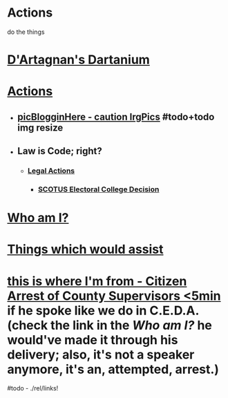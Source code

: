 # Actions
do the things

# [D'Artagnan's Dartanium](https://OpenCollective.com/Dartanium)

# [Actions](actions/README.md)
- ## [picBlogginHere - caution lrgPics](actions/pages/postBlogPicsMyb.md) #todo+todo img resize
- ## Law is Code; right?
  - ### [Legal Actions](actions/pages/theSuits/README.md)
    - ### [SCOTUS Electoral College Decision](https://github.com/ActionProjects/Actions/blob/main/actions/pages/theSuits/some-Duplicates/SCOTUS_decision_deficiencies-v.2.md#scotus-electoral-college-decision)

# [Who am I?](actions/README.md#experience)

# [Things which would assist](https://github.com/ActionProjects/Actions/blob/main/actions/pages/theSuits/some-Duplicates/NEEDS.md)

# [this is where I'm from - Citizen Arrest of County Supervisors <5min](https://krcrtv.com/news/local/all-five-shasta-county-supervisors-placed-under-citizens-arrest-at-board-meeting) if he spoke like we do in C.E.D.A. (check the link in the *Who am I?* he would've made it through his delivery; also, it's not a speaker anymore, it's an, attempted, arrest.)

#todo - ./rel/links!